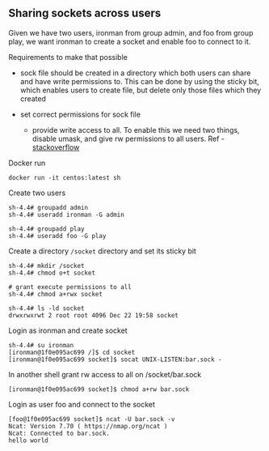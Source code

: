 ## Sharing sockets across users

Given we have two users, ironman from group admin, and foo from group play,
we want ironman to create a socket and enable foo to connect to it.

Requirements to make that possible
- sock file should be created in a directory which both users can share and have write permissions to. This can be done by using the sticky bit, which enables users to create file, but delete only those files which they created

- set correct permissions for sock file
  + provide write access to all. To enable this we need two things, disable umask, and give rw permissions to all users. Ref - [stackoverflow](https://stackoverflow.com/questions/35424970/unix-socket-permissions-linux)

Docker run

```
docker run -it centos:latest sh
```

Create two users

```
sh-4.4# groupadd admin
sh-4.4# useradd ironman -G admin

sh-4.4# groupadd play
sh-4.4# useradd foo -G play
```

Create a directory `/socket` directory and set its sticky bit

```
sh-4.4# mkdir /socket 
sh-4.4# chmod o+t socket

# grant execute permissions to all
sh-4.4# chmod a+rwx socket

sh-4.4# ls -ld socket
drwxrwxrwt 2 root root 4096 Dec 22 19:58 socket
```

Login as ironman and create socket

```
sh-4.4# su ironman
[ironman@1f0e095ac699 /]$ cd socket
[ironman@1f0e095ac699 socket]$ socat UNIX-LISTEN:bar.sock -
```

In another shell grant rw access to all on /socket/bar.sock

```
[ironman@1f0e095ac699 socket]$ chmod a+rw bar.sock
```

Login as user foo and connect to the socket

```
[foo@1f0e095ac699 socket]$ ncat -U bar.sock -v
Ncat: Version 7.70 ( https://nmap.org/ncat )
Ncat: Connected to bar.sock.
hello world
```
